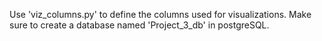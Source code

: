 Use 'viz_columns.py' to define the columns used for visualizations.
Make sure to create a database named 'Project_3_db' in postgreSQL.